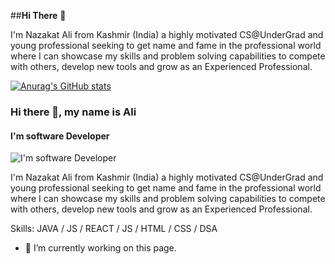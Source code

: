 ##**Hi There** 👋

I'm Nazakat Ali from Kashmir (India) a highly motivated CS@UnderGrad and young professional seeking to get name and fame in the professional world where I can showcase my skills and problem solving capabilities to compete with others, develop new tools and grow as an Experienced Professional.


[![Anurag's GitHub stats](https://github-readme-stats.vercel.app/api?username=aleesoffy)](https://github.com/anuraghazra/github-readme-stats)
### Hi there 👋, my name is Ali
#### I'm software Developer
![I'm software Developer](https://pbs.twimg.com/profile_banners/1573008256292700160/1671536541/600x200)

I'm Nazakat Ali from Kashmir (India) a highly motivated CS@UnderGrad and young professional seeking to get name and fame in the professional world where I can showcase my skills and problem solving capabilities to compete with others, develop new tools and grow as an Experienced Professional.

Skills: JAVA / JS / REACT / JS / HTML / CSS / DSA 

- 🔭 I’m currently working on this page. 













